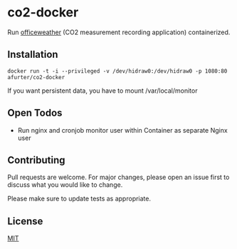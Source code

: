 # co2-docker
Run [officeweather](https://github.com/aymenfurter/officeweather) (CO2 measurement recording application) containerized.

## Installation
`docker run -t -i --privileged -v /dev/hidraw0:/dev/hidraw0 -p 1080:80 afurter/co2-docker`

If you want persistent data, you have to mount /var/local/monitor

## Open Todos
- Run nginx and cronjob monitor user within Container as separate Nginx user


## Contributing
Pull requests are welcome. For major changes, please open an issue first to discuss what you would like to change.

Please make sure to update tests as appropriate.

## License
[MIT](https://choosealicense.com/licenses/mit/)
